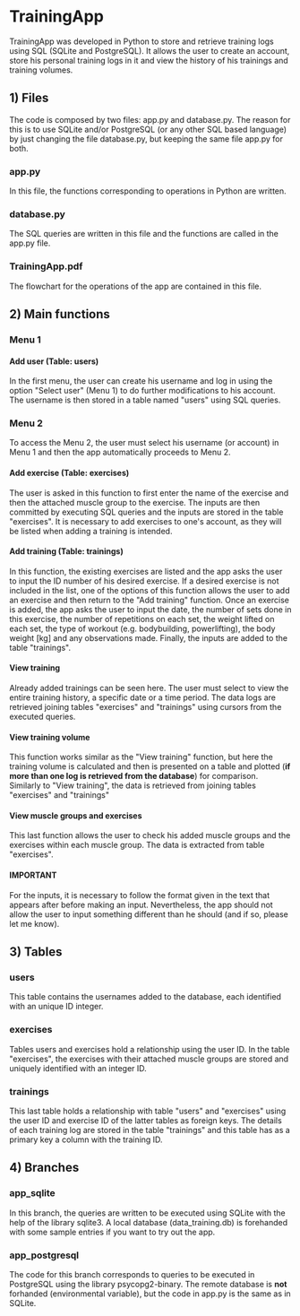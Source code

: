 # TrainingApp
TrainingApp was developed in Python to store and retrieve training logs using SQL (SQLite and PostgreSQL). It allows the user to create an account, store his 
personal training logs in it and view the history of his trainings and training volumes.

## 1) Files
The code is composed by two files: app.py and database.py. The reason for this is to use SQLite and/or PostgreSQL (or any other SQL based language) by just changing the file 
database.py, but keeping the same file app.py for both.

### app.py
In this file, the functions corresponding to operations in Python are written.

### database.py
The SQL queries are written in this file and the functions are called in the app.py file.

### TrainingApp.pdf
The flowchart for the operations of the app are contained in this file.

## 2) Main functions

### Menu 1
#### Add user (Table: users)
In the first menu, the user can create his username and log in using the option "Select user" (Menu 1) to do further modifications to his account. The username is then stored in
a table named "users" using SQL queries.

### Menu 2
To access the Menu 2, the user must select his username (or account) in Menu 1 and then the app automatically proceeds to Menu 2.

#### Add exercise (Table: exercises)
The user is asked in this function to first enter the name of the exercise and then the attached muscle group to the exercise. The inputs are then committed by executing SQL queries
and the inputs are stored in the table "exercises". It is necessary to add exercises to one's account, as they will be listed when adding a training is intended.

#### Add training (Table: trainings)
In this function, the existing exercises are listed and the app asks the user to input the ID number of his desired exercise. If a desired exercise is not included in the list, one of the options of this function allows the user to add an exercise and then return to the "Add training" function. Once an exercise is added, the app asks the user to input the date, the number of sets done in this exercise, the number of repetitions on each set, the weight lifted on each set, the type of workout (e.g. bodybuilding, 
powerlifting), the body weight [kg] and any observations made. Finally, the inputs are added to the table "trainings".

#### View training
Already added trainings can be seen here. The user must select to view the entire training history, a specific date or a time period. The data logs are retrieved joining tables 
"exercises" and "trainings" using cursors from the executed queries.

#### View training volume
This function works similar as the "View training" function, but here the training volume is calculated and then is presented on a table and plotted (__if more than one log is
retrieved from the database__) for comparison. Similarly to "View training", the data is retrieved from joining tables "exercises" and "trainings"

#### View muscle groups and exercises
This last function allows the user to check his added muscle groups and the exercises within each muscle group. The data is extracted from table "exercises".

#### __IMPORTANT__
For the inputs, it is necessary to follow the format given in the text that appears after before making an input. Nevertheless, the app should not allow the user to input
something different than he should (and if so, please let me know).

## 3) Tables

### users
This table contains the usernames added to the database, each identified with an unique ID integer.

### exercises
Tables users and exercises hold a relationship using the user ID. In the table "exercises", the exercises with their attached muscle groups are stored and uniquely identified
with an integer ID.

### trainings
This last table holds a relationship with table "users" and "exercises" using the user ID and exercise ID of the latter tables as foreign keys. The details of each training 
log are stored in the table "trainings" and this table has as a primary key a column with the training ID.

## 4) Branches

### app_sqlite
In this branch, the queries are written to be executed using SQLite with the help of the library sqlite3. A local database (data_training.db) is forehanded with some sample 
entries if you want to try out the app.

### app_postgresql
The code for this branch corresponds to queries to be executed in PostgreSQL using the library psycopg2-binary. The remote database is __not__ forhanded (environmental variable), but the code in app.py is the 
same as in SQLite.

